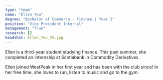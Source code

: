 ```yaml
---
type: "team"
name: "Ellen You"
degree: "Bachelor of Commerce - Finance | Year 3"
position: "Vice President Internal"
management: "True"
research: []
headshot: Ellen_You_V2.jpg
---
```


Ellen is a third-year student studying finance. This past summer, she completed an internship at Scotiabank in Commodity Derivatives. 

Ellen joined WestPeak in her first year and has been with the club since! In her free time, she loves to run, listen to music and go to the gym. 
